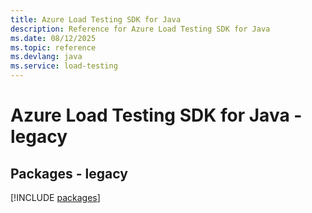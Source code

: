```yaml
---
title: Azure Load Testing SDK for Java
description: Reference for Azure Load Testing SDK for Java
ms.date: 08/12/2025
ms.topic: reference
ms.devlang: java
ms.service: load-testing
---
```

# Azure Load Testing SDK for Java - legacy
## Packages - legacy
[!INCLUDE [packages](load-testing-index.md)]